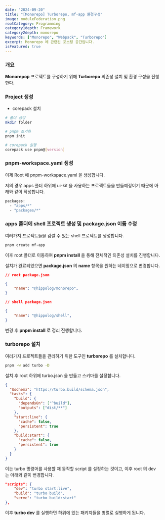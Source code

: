 ```yaml
---
date: "2024-09-20"
title: "[Monorepo] Turborepo, mf-app 환경구성"
image: moduleFederation.png
rootCategory: Programming
category1depth: Framework
category2depth: monorepo
keywords: ["Monorepo", "Webpack", "Turborepo"]
excerpt: Monorepo 에 관련된 포스팅 공간입니다.
isFeatured: true
---
```


### 개요

**Monorepop** 프로젝트를 구성하기 위해 **Turborepo** 의존성 설치 및 환경 구성을 진행한다.

### Project 생성

- corepack 설치

```bash
# 폴더 생성
mkdir folder

# pnpm 초기화
pnpm init

# corepack 실행
corepack use pnpm@[version]
```

### pnpm-workspace.yaml 생성

이제 Root 에 pnpm-workspace.yaml 을 생성합니다.

저의 경우 apps 폴더 하위에 ui-kit 을 사용하는 프로젝트들을 만들예정이기 때문에 아래와 같이 작성합니다.

```bash
packages:
  - "apps/*"
  - "packages/*"

```

### apps 폴더에 shell 프로젝트 생성 및 package.json 이름 수정

여러가지 프로젝트들을 감쌀 수 있는 shell 프로젝트를 생성합니다.

```bash
pnpm create mf-app
```

이후 root 폴더로 이동하여 **pnpm install** 을 통해 전체적인 의존성 설치를 진행합니다.

설치가 완료되었으면 **package.json** 의 **name** 항목을 원하는 네이밍으로 변경합니다.

```json
// root package.json

{
    "name": "@hippolog/monorepo",
}

// shell package.json

{
    "name": "@hippolog/shell",
}
```

변경 후 **pnpm install** 로 정리 진행합니다.

### turborepo 설치

여러가지 프로젝트들을 관리하기 위한 도구인 **turborepo** 를 설치합니다.

```bash
pnpm -w add turbo -D
```

설치 후 root 하위에 turbo.json 을 만들고 스키마를 설정합니다.

```json
{
  "$schema": "https://turbo.build/schema.json",
  "tasks": {
    "build": {
      "dependsOn": ["^build"],
      "outputs": ["dist/**"]
    },
    "start:live": {
      "cache": false,
      "persistent": true
    },
    "build:start": {
      "cache": false,
      "persistent": true
    }
  }
}
```

이는 turbo 명령어를 사용할 때 동작할 script 를 설정하는 것이고, 이후 root 의 dev 는 아래와 같이 변경합니다.

```json
"scripts": {
    "dev": "turbo start:live",
    "build": "turbo build",
    "serve": "turbo build:start"
},
```

이후 **turbo dev** 를 실행하면 하위에 있는 패키지들을 병렬로 실행하게 됩니다.
